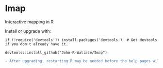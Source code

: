 # Imap
Interactive mapping in R

Install or upgrade with:

    if (!require('devtools')) install.packages('devtools')  # Get devtools if you don't already have it.
    
    devtools::install_github("John-R-Wallace/Imap")
```diff 
- After upgrading, restarting R may be needed before the help pages will work (the Imap.rdb is not actually corrupt).
```

